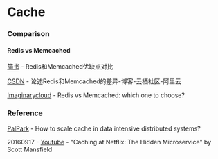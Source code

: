 # Cache




### Comparison

#### Redis vs Memcached

[简书](https://www.jianshu.com/p/6c511b6391a3) - Redis和Memcached优缺点对比 <br/>

[CSDN](https://blog.csdn.net/bamboolsu/article/details/78899497) - 论述Redis和Memcached的差异-博客-云栖社区-阿里云 <br/>

[Imaginarycloud](https://www.imaginarycloud.com/blog/redis-vs-memcached/) - Redis vs Memcached: which one to choose? <br/>

### Reference

[PalPark](https://palpark.me/collections/5fe447d95c5827d65afcb2a4) - How to scale cache in data intensive distributed systems?

20160917 - [Youtube](https://youtu.be/Rzdxgx3RC0Q) - "Caching at Netflix: The Hidden Microservice" by Scott Mansfield
